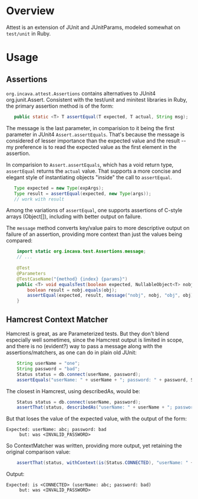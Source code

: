 # Overview

Attest is an extension of JUnit and JUnitParams, modeled somewhat on `test/unit` in Ruby.

# Usage

## Assertions

`org.incava.attest.Assertions` contains alternatives to JUnit4 org.junit.Assert. Consistent with the
test/unit and minitest libraries in Ruby, the primary assertion method is of the form:

```java
   public static <T> T assertEqual(T expected, T actual, String msg);
```

The message is the last parameter, in comparision to it being the first parameter in JUnit4
`Assert.assertEquals`. That's because the message is considered of lesser importance than the
expected value and the result -- my preference is to read the expected value as the first element in
the assertion.

In comparision to `Assert.assertEquals`, which has a void return type, `assertEqual` returns the
`actual` value. That supports a more concise and elegant style of instantiating objects "inside" the
call to `assertEqual`.

```java
   Type expected = new Type(expArgs);
   Type result = assertEqual(expected, new Type(args));
   // work with result
```

Among the variations of `assertEqual`, one supports assertions of C-style arrays (Object[]),
including with better output on failure.

The `message` method converts key/value pairs to more descriptive output on failure of an assertion,
providing more context than just the values being compared:

```java
    import static org.incava.test.Assertions.message;
    // ...
    
    @Test
    @Parameters
    @TestCaseName("{method} {index} {params}")
    public <T> void equalsTest(boolean expected, NullableObject<T> nobj, Object obj) {
        boolean result = nobj.equals(obj);
        assertEqual(expected, result, message("nobj", nobj, "obj", obj));
    }
```

## Hamcrest Context Matcher

Hamcrest is great, as are Parameterized tests. But they don't blend especially well sometimes, since
the Hamcrest output is limited in scope, and there is no (evident?) way to pass a message along with
the assertions/matchers, as one can do in plain old JUnit:

```java
    String userName = "one";
    String password = "bad";
    Status status = db.connect(userName, password);
    assertEquals("userName: " + userName + "; password: " + password, Status.CONNECTED, status);
```

The closest in Hamcrest, using describedAs, would be:

```java
    Status status = db.connect(userName, password);
    assertThat(status, describedAs("userName: " + userName + "; password: " + password, is(Status.CONNECTED));
```

But that loses the value of the expected value, with the output of the form:

```
Expected: userName: abc; password: bad
     but: was <INVALID_PASSWORD>
```

So ContextMatcher was written, providing more output, yet retaining the original comparison value:


```java
    assertThat(status, withContext(is(Status.CONNECTED), "userName: " + userName + "; password: " + password));
```

Output:

```
Expected: is <CONNECTED> (userName: abc; password: bad)
     but: was <INVALID_PASSWORD>

```
